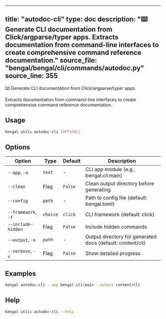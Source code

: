 
---
title: "autodoc-cli"
type: doc
description: "⌨️  Generate CLI documentation from Click/argparse/typer apps.  Extracts documentation from command-line interfaces to create comprehensive command reference documentation."
source_file: "bengal/bengal/cli/commands/autodoc.py"
source_line: 355
---

⌨️  Generate CLI documentation from Click/argparse/typer apps.

Extracts documentation from command-line interfaces to create
comprehensive command reference documentation.


## Usage

```bash
bengal utils autodoc-cli [OPTIONS]
```


## Options

| Option | Type | Default | Description |
|--------|------|---------|-------------|
| `--app`, `-a` |`text` |- |CLI app module (e.g., bengal.cli:main) |
| `--clean` |Flag |`False` |Clean output directory before generating |
| `--config` |`path` |- |Path to config file (default: bengal.toml) |
| `--framework`, `-f` |`choice` |`click` |CLI framework (default: click) |
| `--include-hidden` |Flag |`False` |Include hidden commands |
| `--output`, `-o` |`path` |- |Output directory for generated docs (default: content/cli) |
| `--verbose`, `-v` |Flag |`False` |Show detailed progress |


## Examples

```bash
bengal autodoc-cli --app bengal.cli:main --output content/cli
```



## Help

```bash
bengal utils autodoc-cli --help
```
